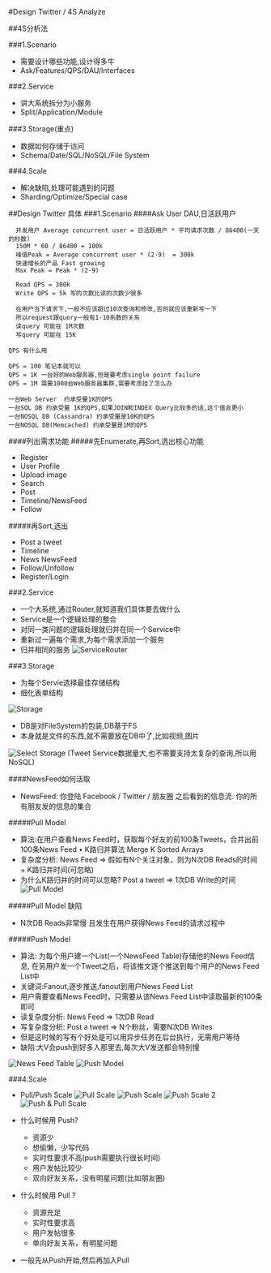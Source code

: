 #Design Twitter / 4S Analyze

##4S分析法

###1.Scenario
- 需要设计哪些功能,设计得多牛
- Ask/Features/QPS/DAU/Interfaces

###2.Service
- 讲大系统拆分为小服务
- Split/Application/Module

###3.Storage(重点)
- 数据如何存储于访问
- Schema/Date/SQL/NoSQL/File System

###4.Scale
- 解决缺陷,处理可能遇到的问题
- Sharding/Optimize/Special case

##Design Twitter 具体
###1.Scenario
####Ask User DAU,日活跃用户

```
  并发用户 Average concurrent user = 日活跃用户 * 平均请求次数 / 86400(一天的秒数)
  150M * 60 / 86400 = 100k
  峰值Peak = Average concurrent user * (2-9)  = 300k
  快速增长的产品 Fast growing
  Max Peak = Peak * (2-9)

  Read QPS = 300k
  Write QPS = 5k 写的次数比读的次数少很多

  在用户当下请求下,一般不应该超过10次查询和修改,否则就应该重新写一下
  所以request跟query一般有1-10系数的关系
  读query 可能在 1M次数
  写query 可能在 15K
```

```
QPS 有什么用

QPS = 100 笔记本就可以
QPS = 1K 一台好的Web服务器,但是要考虑single point failure
QPS = 1M 需要1000台Web服务器集群,需要考虑挂了怎么办

一台Web Server  约承受量1K的QPS
一台SQL DB 约承受量 1K的QPS,如果JOIN和INDEX Query比较多的话,这个值会更小
一台NOSQL DB (Cassandra) 约承受量是10K的QPS
一台NOSQL DB(Memcached) 约承受量是1M的QPS

```

####列出需求功能
#####先Enumerate,再Sort,选出核心功能
- Register
- User Profile
- Upload image
- Search
- Post
- Timeline/NewsFeed
- Follow

#####再Sort,选出
- Post a tweet
- Timeline
- News NewsFeed
- Follow/Unfollow
- Register/Login

###2.Service
- 一个大系统,通过Router,就知道我们具体要去做什么
- Service是一个逻辑处理的整合
- 对同一类问题的逻辑处理就归并在同一个Service中
- 重新过一遍每个需求,为每个需求添加一个服务
- 归并相同的服务
![ServiceRouter](../image/ServiceRouter.png)

###3.Storage
- 为每个Servie选择最佳存储结构
- 细化表单结构

![Storage](../image/Storage.png)

- DB是对FileSystem的包装,DB基于FS
- 本身就是文件的东西,就不需要放在DB中了,比如视频,图片

![Select Storage](../image/SelectStorage.png)
(Tweet Service数据量大,也不需要支持太复杂的查询,所以用NoSQL)

####NewsFeed如何活取
- NewsFeed: 你登陆 Facebook / Twitter / 朋友圈 之后看到的信息流. 你的所有朋友发的信息的集合

#####Pull Model
- 算法:在用户查看News Feed时，获取每个好友的前100条Tweets，合并出前100条News Feed • K路归并算法 Merge K Sorted Arrays
- 复杂度分析: News Feed => 假如有N个关注对象，则为N次DB Reads的时间 + K路归并时间(可忽略)
- 为什么K路归并的时间可以忽略? Post a tweet => 1次DB Write的时间
![Pull Model](../image/PullModel.png)

#####Pull Model 缺陷
- N次DB Reads非常慢 且发生在用户获得News Feed的请求过程中

#####Push Model
- 算法: 为每个用户建一个List(一个NewsFeed Table)存储他的News Feed信息, 在另用户发一个Tweet之后，将该推文逐个推送到每个用户的News Feed List中
- 关键词:Fanout,逐步推送,fanout到用户News Feed List
- 用户需要查看News Feed时，只需要从该News Feed List中读取最新的100条即可
- 读复杂度分析: News Feed => 1次DB Read
- 写复杂度分析: Post a tweet => N个粉丝，需要N次DB Writes
- 但是这时候的写有个好处是可以用异步任务在后台执行，无需用户等待
- 缺陷:大V会push到好多人那里去,每次大V发送都会特别慢

![News Feed Table](../image/NewsFeedTable.png)
![Push Model](../image/PushModel.png)

###4.Scale
- Pull/Push Scale
![Pull Scale](../image/PullScale.png)
![Push Scale](../image/PushScale.png)
![Push Scale 2](../image/PushScale2.png)
![Push & Pull Scale](../image/PushPull.png)

- 什么时候用 Push?
  * 资源少
  * 想偷懒，少写代码
  * 实时性要求不高(push需要执行很长时间)
  * 用户发帖比较少
  * 双向好友关系，没有明星问题(比如朋友圈)
- 什么时候用 Pull ?
  * 资源充足
  * 实时性要求高
  * 用户发帖很多
  * 单向好友关系，有明星问题
- 一般先从Push开始,然后再加入Pull
